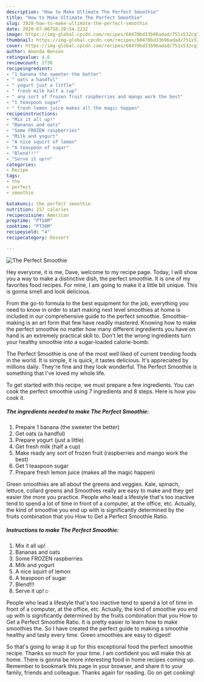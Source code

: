 ```yaml
---
description: "How to Make Ultimate The Perfect Smoothie"
title: "How to Make Ultimate The Perfect Smoothie"
slug: 3928-how-to-make-ultimate-the-perfect-smoothie
date: 2020-07-06T16:20:54.223Z
image: https://img-global.cpcdn.com/recipes/60470bd33b96adad/751x532cq70/the-perfect-smoothie-recipe-main-photo.jpg
thumbnail: https://img-global.cpcdn.com/recipes/60470bd33b96adad/751x532cq70/the-perfect-smoothie-recipe-main-photo.jpg
cover: https://img-global.cpcdn.com/recipes/60470bd33b96adad/751x532cq70/the-perfect-smoothie-recipe-main-photo.jpg
author: Amanda Benson
ratingvalue: 4.6
reviewcount: 2738
recipeingredient:
- "1 banana the sweeter the better"
- " oats a handful"
- " yogurt just a little"
- " fresh milk half a cup"
- " any sort of frozen fruit raspberries and mango work the best"
- "1 teaspoon sugar"
- " fresh lemon juice makes all the magic happen"
recipeinstructions:
- "Mix it all up!"
- "Bananas and oats"
- "Some FROZEN raspberries"
- "Milk and yogurt"
- "A nice squirt of lemon"
- "A teaspoon of sugar"
- "Blend!!!"
- "Serve it up!☺"
categories:
- Recipe
tags:
- the
- perfect
- smoothie

katakunci: the perfect smoothie 
nutrition: 157 calories
recipecuisine: American
preptime: "PT16M"
cooktime: "PT30M"
recipeyield: "4"
recipecategory: Dessert

---
```



![The Perfect Smoothie](https://img-global.cpcdn.com/recipes/60470bd33b96adad/751x532cq70/the-perfect-smoothie-recipe-main-photo.jpg)

Hey everyone, it is me, Dave, welcome to my recipe page. Today, I will show you a way to make a distinctive dish, the perfect smoothie. It is one of my favorites food recipes. For mine, I am going to make it a little bit unique. This is gonna smell and look delicious.

From the go-to formula to the best equipment for the job, everything you need to know in order to start making next level smoothies at home is included in our comprehensive guide to the perfect smoothie. Smoothie-making is an art form that few have readily mastered. Knowing how to make the perfect smoothie no matter how many different ingredients you have on hand is an extremely practical skill to. Don&#39;t let the wrong ingredients turn your healthy smoothie into a sugar-loaded calorie-bomb.

The Perfect Smoothie is one of the most well liked of current trending foods in the world. It is simple, it is quick, it tastes delicious. It's appreciated by millions daily. They're fine and they look wonderful. The Perfect Smoothie is something that I've loved my whole life.


To get started with this recipe, we must prepare a few ingredients. You can cook the perfect smoothie using 7 ingredients and 8 steps. Here is how you cook it.

<!--inarticleads1-->

##### The ingredients needed to make The Perfect Smoothie:

1. Prepare 1 banana (the sweeter the better)
1. Get  oats (a handful)
1. Prepare  yogurt (just a little)
1. Get  fresh milk (half a cup)
1. Make ready  any sort of frozen fruit (raspberries and mango work the best)
1. Get 1 teaspoon sugar
1. Prepare  fresh lemon juice (makes all the magic happen)


Green smoothies are all about the greens and veggies. Kale, spinach, lettuce, collard greens and Smoothies really are easy to make and they get easier the more you practice. People who lead a lifestyle that&#39;s too inactive tend to spend a lot of time in front of a computer, at the office, etc. Actually, the kind of smoothie you end up with is significantly determined by the fruits combination that you How to Get a Perfect Smoothie Ratio. 

<!--inarticleads2-->

##### Instructions to make The Perfect Smoothie:

1. Mix it all up!
1. Bananas and oats
1. Some FROZEN raspberries
1. Milk and yogurt
1. A nice squirt of lemon
1. A teaspoon of sugar
1. Blend!!!
1. Serve it up!☺


People who lead a lifestyle that&#39;s too inactive tend to spend a lot of time in front of a computer, at the office, etc. Actually, the kind of smoothie you end up with is significantly determined by the fruits combination that you How to Get a Perfect Smoothie Ratio. It is pretty easier to learn how to make smoothies the. So I have created the perfect guide to making a smoothie healthy and tasty every time. Green smoothies are easy to digest! 

So that's going to wrap it up for this exceptional food the perfect smoothie recipe. Thanks so much for your time. I am confident you will make this at home. There is gonna be more interesting food in home recipes coming up. Remember to bookmark this page in your browser, and share it to your family, friends and colleague. Thanks again for reading. Go on get cooking!
